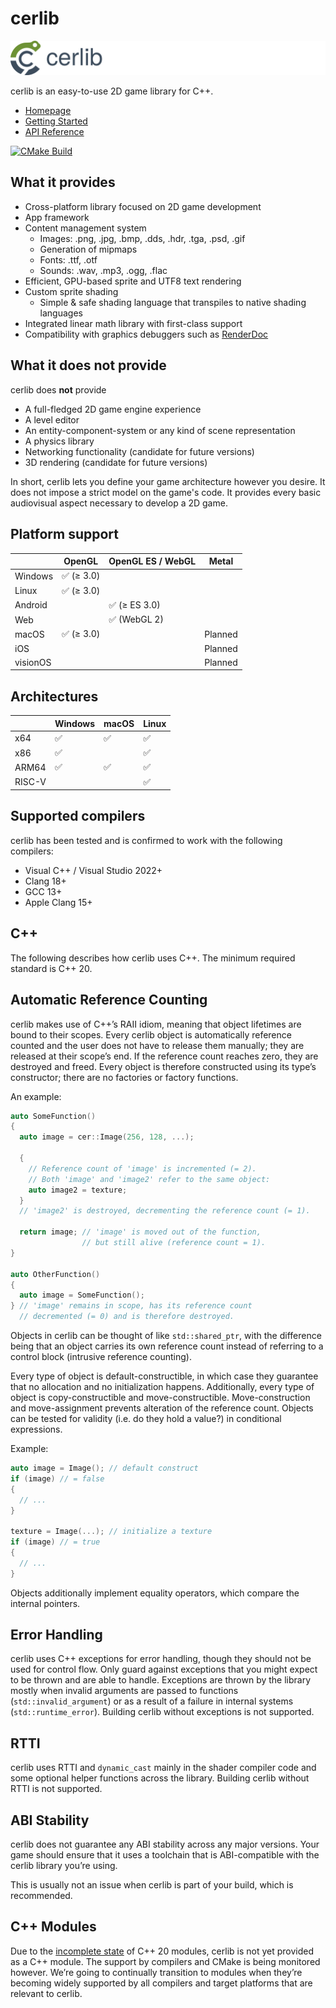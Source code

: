 # cerlib

![cerlib-logo](docs/assets/cerlib-logo-extrawide.svg)

cerlib is an easy-to-use 2D game library for C++.

- [Homepage](https://cerlib.org)
- [Getting Started](https://cerlib.org/getting-started)
- [API Reference](https://cerlib.org/docs/latest)

[![CMake Build](https://github.com/c-dervis/cerlib/actions/workflows/cmake-multi-platform.yml/badge.svg)](https://github.com/c-dervis/cerlib/actions/workflows/cmake-multi-platform.yml)

## What it provides

- Cross-platform library focused on 2D game development
- App framework
- Content management system
    - Images: .png, .jpg, .bmp, .dds, .hdr, .tga, .psd, .gif
    - Generation of mipmaps
    - Fonts: .ttf, .otf
    - Sounds: .wav, .mp3, .ogg, .flac
- Efficient, GPU-based sprite and UTF8 text rendering
- Custom sprite shading
    - Simple & safe shading language that transpiles to native shading languages
- Integrated linear math library with first-class support
- Compatibility with graphics debuggers such as [RenderDoc](https://renderdoc.org)

## What it does not provide

cerlib does **not** provide

- A full-fledged 2D game engine experience
- A level editor
- An entity-component-system or any kind of scene representation
- A physics library
- Networking functionality (candidate for future versions)
- 3D rendering (candidate for future versions)

In short, cerlib lets you define your game architecture however you desire.
It does not impose a strict model on the game's code.
It provides every basic audiovisual aspect necessary to develop a 2D game.

## Platform support

|          | OpenGL    | OpenGL ES / WebGL | Metal   |
|----------|-----------|-------------------|---------|
| Windows  | ✅ (≥ 3.0) |                   |         |
| Linux    | ✅ (≥ 3.0) |                   |         |
| Android  |           | ✅ (≥ ES 3.0)      |         |
| Web      |           | ✅ (WebGL 2)       |         |
| macOS    | ✅ (≥ 3.0) |                   | Planned |
| iOS      |           |                   | Planned |
| visionOS |           |                   | Planned |

## Architectures

|        | Windows | macOS | Linux |
|--------|---------|-------|-------|
| x64    | ✅       | ✅     | ✅     |
| x86    | ✅       |       | ✅     |
| ARM64  | ✅       | ✅     | ✅     | 
| RISC-V |         |       | ✅     |

## Supported compilers

cerlib has been tested and is confirmed to work with the following compilers:

- Visual C++ / Visual Studio 2022+
- Clang 18+
- GCC 13+
- Apple Clang 15+

## C++

The following describes how cerlib uses C++. The minimum required standard is C++ 20.

## Automatic Reference Counting

cerlib makes use of C++’s RAII idiom, meaning that object lifetimes are bound to their scopes.
Every cerlib object is automatically reference counted and the user does not have to release
them manually; they are released at their scope’s end. If the reference count reaches zero,
they are destroyed and freed. Every object is therefore constructed using its type’s constructor;
there are no factories or factory functions.

An example:

```cpp
auto SomeFunction()
{
  auto image = cer::Image(256, 128, ...);
 
  {
    // Reference count of 'image' is incremented (= 2).
    // Both 'image' and 'image2' refer to the same object:
    auto image2 = texture;
  }
  // 'image2' is destroyed, decrementing the reference count (= 1).
  
  return image; // 'image' is moved out of the function,
                // but still alive (reference count = 1).
}
 
auto OtherFunction()
{
  auto image = SomeFunction();
} // 'image' remains in scope, has its reference count
  // decremented (= 0) and is therefore destroyed.
```

Objects in cerlib can be thought of like `std::shared_ptr`, with the difference being that an object
carries its own reference count instead of referring to a control block (intrusive reference counting).

Every type of object is default-constructible, in which case they guarantee that no allocation and no
initialization happens. Additionally, every type of object is copy-constructible and move-constructible.
Move-construction and move-assignment prevents alteration of the reference count.
Objects can be tested for validity (i.e. do they hold a value?) in conditional expressions.

Example:

```cpp
auto image = Image(); // default construct
if (image) // = false
{
  // ...
}
 
texture = Image(...); // initialize a texture
if (image) // = true
{
  // ...
}
```

Objects additionally implement equality operators, which compare the internal pointers.

## Error Handling

cerlib uses C++ exceptions for error handling, though they should not be used for control flow.
Only guard against exceptions that you might expect to be thrown and are able to handle.
Exceptions are thrown by the library mostly when invalid arguments are passed to functions (`std::invalid_argument`)
or as a result of a failure in internal systems (`std::runtime_error`).
Building cerlib without exceptions is not supported.

## RTTI

cerlib uses RTTI and `dynamic_cast` mainly in the shader compiler code and some optional helper functions across the
library.
Building cerlib without RTTI is not supported.

## ABI Stability

cerlib does not guarantee any ABI stability across any major versions.
Your game should ensure that it uses a toolchain that is ABI-compatible with the
cerlib library you’re using.

This is usually not an issue when cerlib is part of your build, which is recommended.

## C++ Modules

Due to the [incomplete state](https://en.cppreference.com/w/cpp/compiler_support/20) of C++ 20 modules, cerlib is not
yet provided as a C++ module.
The support by compilers and CMake is being monitored however. We’re going to continually transition to
modules when they’re becoming widely supported by all compilers and target platforms that are relevant to cerlib.

